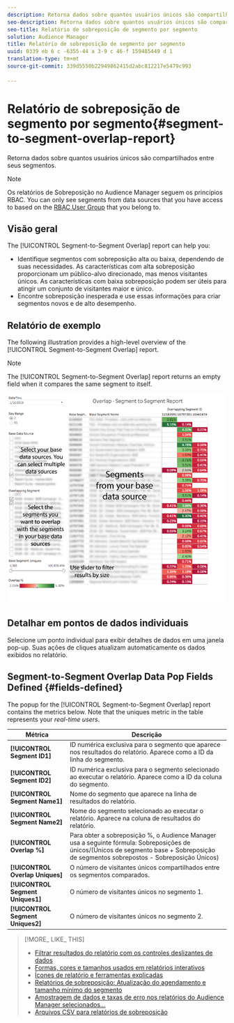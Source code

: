 ```yaml
---
description: Retorna dados sobre quantos usuários únicos são compartilhados entre seus segmentos.
seo-description: Retorna dados sobre quantos usuários únicos são compartilhados entre seus segmentos.
seo-title: Relatório de sobreposição de segmento por segmento
solution: Audience Manager
title: Relatório de sobreposição de segmento por segmento
uuid: 0339 eb 6 c -6355-44 a 3-9 c 46-f 159485449 d 1
translation-type: tm+mt
source-git-commit: 339d5550b22949862415d2abc812217e5479c993

---
```



# Relatório de sobreposição de segmento por segmento{#segment-to-segment-overlap-report}

Retorna dados sobre quantos usuários únicos são compartilhados entre seus segmentos.

>[!NOTE]
>
>Os relatórios de Sobreposição no Audience Manager seguem os princípios RBAC. You can only see segments from data sources that you have access to based on the [RBAC User Group](/help/using/features/administration/administration-overview.md) that you belong to.

<!-- 

c_segment_segment_overlap.xml

 -->

## Visão geral

The [!UICONTROL Segment-to-Segment Overlap] report can help you:

* Identifique segmentos com sobreposição alta ou baixa, dependendo de suas necessidades. As características com alta sobreposição proporcionam um público-alvo direcionado, mas menos visitantes únicos. As características com baixa sobreposição podem ser úteis para atingir um conjunto de visitantes maior e único.
* Encontre sobreposição inesperada e use essas informações para criar segmentos novos e de alto desempenho.

## Relatório de exemplo

The following illustration provides a high-level overview of the [!UICONTROL Segment-to-Segment Overlap] report.

>[!NOTE]
>
>The [!UICONTROL Segment-to-Segment Overlap] report returns an empty field when it compares the same segment to itself.

![](assets/segment-to-segment-overlap.png)

## Detalhar em pontos de dados individuais

Selecione um ponto individual para exibir detalhes de dados em uma janela pop-up. Suas ações de cliques atualizam automaticamente os dados exibidos no relatório.

## Segment-to-Segment Overlap Data Pop Fields Defined {#fields-defined}

<!-- 

r_s2s_data_pop.xml

 -->

The popup for the [!UICONTROL Segment-to-Segment Overlap] report contains the metrics below. Note that the uniques metric in the table represents your *real-time users*.

| Métrica | Descrição |
|---|---|
| **[!UICONTROL Segment ID1]** | ID numérica exclusiva para o segmento que aparece nos resultados do relatório. Aparece como a ID da linha do segmento. |
| **[!UICONTROL Segment ID2]** | ID numérica exclusiva para o segmento selecionado ao executar o relatório. Aparece como a ID da coluna do segmento. |
| **[!UICONTROL Segment Name1]** | Nome do segmento que aparece na linha de resultados do relatório. |
| **[!UICONTROL Segment Name2]** | Nome do segmento selecionado ao executar o relatório. Aparece na coluna de resultados do relatório. |
| **[!UICONTROL Overlap %]** | Para obter a sobreposição %, o Audience Manager usa a seguinte fórmula: Sobreposições de únicos/(Únicos de segmento base + Sobreposição de segmentos sobrepostos - Sobreposição Únicos) |
| **[!UICONTROL Overlap Uniques]** | O número de visitantes únicos compartilhados entre os segmentos comparados. |
| **[!UICONTROL Segment Uniques1]** | O número de visitantes únicos no segmento 1. |
| **[!UICONTROL Segment Uniques2]** | O número de visitantes únicos no segmento 2. |

>[!MORE_ LIKE_ THIS]
>
>* [Filtrar resultados do relatório com os controles deslizantes de dados](../../reporting/dynamic-reports/data-sliders.md)
>* [Formas, cores e tamanhos usados em relatórios interativos](../../reporting/dynamic-reports/interactive-report-technology.md#shapes-colors-sizes)
>* [Ícones de relatório e ferramentas explicadas](../../reporting/dynamic-reports/interactive-report-technology.md#icons-tools-explained)
>* [Relatórios de sobreposição: Atualização do agendamento e tamanho mínimo do segmento](../../reporting/dynamic-reports/overlap-minimum-segment-size.md)
>* [Amostragem de dados e taxas de erro nos relatórios do Audience Manager selecionados…](../../reporting/report-sampling.md)
>* [Arquivos CSV para relatórios de sobreposição](../../reporting/dynamic-reports/overlap-csv-files.md)